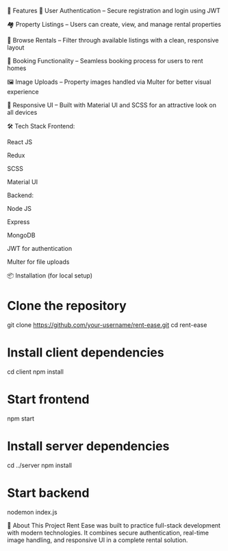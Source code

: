 🚀 Features
🔐 User Authentication – Secure registration and login using JWT

🏘️ Property Listings – Users can create, view, and manage rental properties

🔎 Browse Rentals – Filter through available listings with a clean, responsive layout

📅 Booking Functionality – Seamless booking process for users to rent homes

🖼️ Image Uploads – Property images handled via Multer for better visual experience

🎨 Responsive UI – Built with Material UI and SCSS for an attractive look on all devices

🛠️ Tech Stack
Frontend:

React JS

Redux

SCSS

Material UI

Backend:

Node JS

Express

MongoDB

JWT for authentication

Multer for file uploads

📦 Installation (for local setup)
# Clone the repository
git clone https://github.com/your-username/rent-ease.git
cd rent-ease

# Install client dependencies
cd client
npm install

# Start frontend
npm start

# Install server dependencies
cd ../server
npm install

# Start backend
nodemon index.js

🙌 About This Project
Rent Ease was built to practice full-stack development with modern technologies. It combines secure authentication, real-time image handling, and responsive UI in a complete rental solution.
